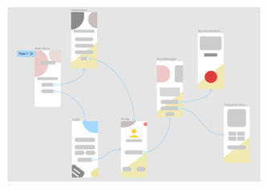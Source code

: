 ![alt text](https://github.com/oleksandrblazhko/ai202-markovskij/blob/ai202-markovskij-with_laboratory_work_3/1-SoftwareRequirements/1.4-FuncNonFuncRequirements/1.4.4-NFRUserInterfaceOUTPUT/Wireframe%20Design.png)
